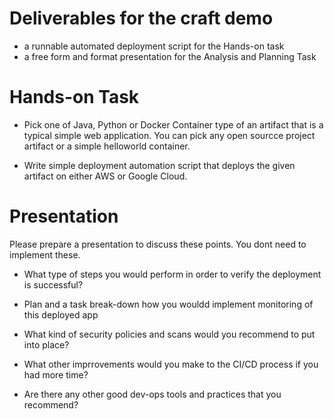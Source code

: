 
# Deliverables for the craft demo
- a runnable automated deployment script for the Hands-on task
- a free form and format presentation for the Analysis and Planning Task


# Hands-on Task

- Pick one of Java, Python or Docker Container type of an artifact that is a typical simple web application. You can pick any  open  sourcce project artifact or a simple helloworld container.

- Write simple deployment automation script that deploys the given artifact on either AWS or Google Cloud.


#  Presentation

Please prepare a presentation to discuss these points. You dont need to implement these.

- What type of steps you would perform in order to verify the deployment is successful?

- Plan and a task break-down how you wouldd implement monitoring of this deployed app

- What kind of security policies and scans would you recommend to put into place?

- What other imprrovements would you make to the CI/CD process if you had more time?

- Are there any other good dev-ops tools and practices that you recommend?
